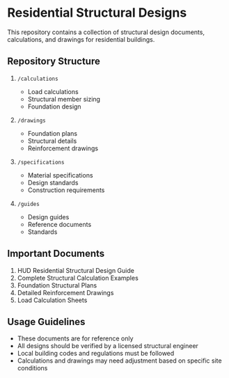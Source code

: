 # Residential Structural Designs

This repository contains a collection of structural design documents, calculations, and drawings for residential buildings.

## Repository Structure

1. `/calculations`
   - Load calculations
   - Structural member sizing
   - Foundation design

2. `/drawings`
   - Foundation plans
   - Structural details
   - Reinforcement drawings

3. `/specifications`
   - Material specifications
   - Design standards
   - Construction requirements

4. `/guides`
   - Design guides
   - Reference documents
   - Standards

## Important Documents

1. HUD Residential Structural Design Guide
2. Complete Structural Calculation Examples
3. Foundation Structural Plans
4. Detailed Reinforcement Drawings
5. Load Calculation Sheets

## Usage Guidelines

- These documents are for reference only
- All designs should be verified by a licensed structural engineer
- Local building codes and regulations must be followed
- Calculations and drawings may need adjustment based on specific site conditions